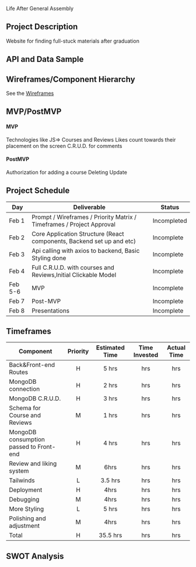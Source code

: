 Life After General Assembly

## Project Description

Website for finding full-stuck materials
after graduation

## API and Data Sample

## Wireframes/Component Hierarchy

See the [Wireframes](https://whimsical.com/react-architecture-exercise-RBBXMDbZMuGDvYotJJxSgk)

## MVP/PostMVP

#### MVP

Technologies like JS=> Courses and Reviews
Likes count towards their placement on the screen
C.R.U.D. for comments

#### PostMVP

Authorization for adding a course
Deleting
Update

## Project Schedule

| Day     | Deliverable                                                           | Status      |
| ------- | --------------------------------------------------------------------- | ----------- |
| Feb 1   | Prompt / Wireframes / Priority Matrix / Timeframes / Project Approval | Incompleted |
| Feb 2   | Core Application Structure (React components, Backend set up and etc) | Incomplete  |
| Feb 3   | Api calling with axios to backend, Basic Styling done                 | Incomplete  |
| Feb 4   | Full C.R.U.D. with courses and Reviews,Initial Clickable Model        | Incomplete  |
| Feb 5-6 | MVP                                                                   | Incomplete  |
| Feb 7   | Post-MVP                                                              | Incomplete  |
| Feb 8   | Presentations                                                         | Incomplete  |

## Timeframes

| Component                               | Priority | Estimated Time | Time Invested | Actual Time |
| --------------------------------------- | :------: | :------------: | :-----------: | :---------: |
| Back&Front-end Routes                   |    H     |     5 hrs      |      hrs      |     hrs     |
| MongoDB connection                      |    H     |     2 hrs      |      hrs      |     hrs     |
| MongoDB C.R.U.D.                        |    H     |     3 hrs      |      hrs      |     hrs     |
| Schema for Course and Reviews           |    M     |     1 hrs      |      hrs      |     hrs     |
| MongoDB consumption passed to Front-end |    H     |     4 hrs      |      hrs      |     hrs     |
| Review and liking system                |    M     |      6hrs      |      hrs      |     hrs     |
| Tailwinds                               |    L     |    3.5 hrs     |      hrs      |     hrs     |
| Deployment                              |    H     |      4hrs      |      hrs      |     hrs     |
| Debugging                               |    M     |      4hrs      |      hrs      |     hrs     |
| More Styling                            |    L     |     5 hrs      |      hrs      |     hrs     |
| Polishing and adjustment                |    M     |      4hrs      |      hrs      |     hrs     |
| Total                                   |    H     |    35.5 hrs    |      hrs      |     hrs     |

## SWOT Analysis
